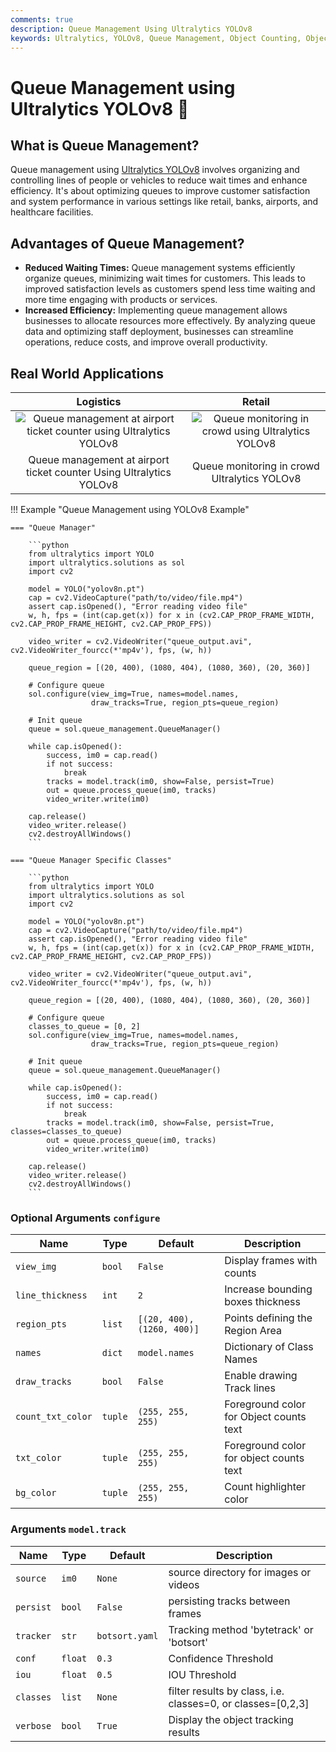 ```yaml
---
comments: true
description: Queue Management Using Ultralytics YOLOv8
keywords: Ultralytics, YOLOv8, Queue Management, Object Counting, Object Tracking, Object Detection, Notebook, IPython Kernel, CLI, Python SDK
---
```


# Queue Management using Ultralytics YOLOv8 🚀

## What is Queue Management?

Queue management using [Ultralytics YOLOv8](https://github.com/ultralytics/ultralytics/) involves organizing and controlling lines of people or vehicles to reduce wait times and enhance efficiency. It's about optimizing queues to improve customer satisfaction and system performance in various settings like retail, banks, airports, and healthcare facilities.

## Advantages of Queue Management?

- **Reduced Waiting Times:** Queue management systems efficiently organize queues, minimizing wait times for customers. This leads to improved satisfaction levels as customers spend less time waiting and more time engaging with products or services.
- **Increased Efficiency:** Implementing queue management allows businesses to allocate resources more effectively. By analyzing queue data and optimizing staff deployment, businesses can streamline operations, reduce costs, and improve overall productivity.

## Real World Applications

|                                                                                  Logistics                                                                                  |                                                                           Retail                                                                           |
|:---------------------------------------------------------------------------------------------------------------------------------------------------------------------------:|:----------------------------------------------------------------------------------------------------------------------------------------------------------:|
| ![Queue management at airport ticket counter using Ultralytics YOLOv8](https://github.com/RizwanMunawar/RizwanMunawar/assets/62513924/10487e76-bf60-4a9c-a0f3-5a75a05fa7a3) | ![Queue monitoring in crowd using Ultralytics YOLOv8](https://github.com/RizwanMunawar/RizwanMunawar/assets/62513924/dcc6d2ca-5576-434d-83c6-e57fe07bc693) |
|                                                     Queue management at airport ticket counter Using Ultralytics YOLOv8                                                     |                                                        Queue monitoring in crowd Ultralytics YOLOv8                                                        |

!!! Example "Queue Management using YOLOv8 Example"

    === "Queue Manager"

        ```python
        from ultralytics import YOLO
        import ultralytics.solutions as sol
        import cv2
        
        model = YOLO("yolov8n.pt")
        cap = cv2.VideoCapture("path/to/video/file.mp4")
        assert cap.isOpened(), "Error reading video file"
        w, h, fps = (int(cap.get(x)) for x in (cv2.CAP_PROP_FRAME_WIDTH, cv2.CAP_PROP_FRAME_HEIGHT, cv2.CAP_PROP_FPS))
        
        video_writer = cv2.VideoWriter("queue_output.avi", cv2.VideoWriter_fourcc(*'mp4v'), fps, (w, h))
        
        queue_region = [(20, 400), (1080, 404), (1080, 360), (20, 360)]
        
        # Configure queue
        sol.configure(view_img=True, names=model.names, 
                      draw_tracks=True, region_pts=queue_region)
        
        # Init queue
        queue = sol.queue_management.QueueManager()
        
        while cap.isOpened():
            success, im0 = cap.read()
            if not success:
                break
            tracks = model.track(im0, show=False, persist=True)
            out = queue.process_queue(im0, tracks)
            video_writer.write(im0)
        
        cap.release()
        video_writer.release()
        cv2.destroyAllWindows()
        ```

    === "Queue Manager Specific Classes"

        ```python
        from ultralytics import YOLO
        import ultralytics.solutions as sol
        import cv2
        
        model = YOLO("yolov8n.pt")
        cap = cv2.VideoCapture("path/to/video/file.mp4")
        assert cap.isOpened(), "Error reading video file"
        w, h, fps = (int(cap.get(x)) for x in (cv2.CAP_PROP_FRAME_WIDTH, cv2.CAP_PROP_FRAME_HEIGHT, cv2.CAP_PROP_FPS))
        
        video_writer = cv2.VideoWriter("queue_output.avi", cv2.VideoWriter_fourcc(*'mp4v'), fps, (w, h))
        
        queue_region = [(20, 400), (1080, 404), (1080, 360), (20, 360)]
        
        # Configure queue
        classes_to_queue = [0, 2]
        sol.configure(view_img=True, names=model.names,
                      draw_tracks=True, region_pts=queue_region)
        
        # Init queue
        queue = sol.queue_management.QueueManager()
        
        while cap.isOpened():
            success, im0 = cap.read()
            if not success:
                break
            tracks = model.track(im0, show=False, persist=True, classes=classes_to_queue)
            out = queue.process_queue(im0, tracks)
            video_writer.write(im0)
        
        cap.release()
        video_writer.release()
        cv2.destroyAllWindows()
        ```

### Optional Arguments `configure`

| Name              | Type    | Default                    | Description                             |
|-------------------|---------|----------------------------|-----------------------------------------|
| `view_img`        | `bool`  | `False`                    | Display frames with counts              |
| `line_thickness`  | `int`   | `2`                        | Increase bounding boxes thickness       |
| `region_pts`      | `list`  | `[(20, 400), (1260, 400)]` | Points defining the Region Area         |
| `names`           | `dict`  | `model.names`              | Dictionary of Class Names               |
| `draw_tracks`     | `bool`  | `False`                    | Enable drawing Track lines              |
| `count_txt_color` | `tuple` | `(255, 255, 255)`          | Foreground color for Object counts text |
| `txt_color`       | `tuple` | `(255, 255, 255)`          | Foreground color for object counts text |
| `bg_color`        | `tuple` | `(255, 255, 255)`          | Count highlighter color                 |

### Arguments `model.track`

| Name      | Type    | Default        | Description                                                 |
|-----------|---------|----------------|-------------------------------------------------------------|
| `source`  | `im0`   | `None`         | source directory for images or videos                       |
| `persist` | `bool`  | `False`        | persisting tracks between frames                            |
| `tracker` | `str`   | `botsort.yaml` | Tracking method 'bytetrack' or 'botsort'                    |
| `conf`    | `float` | `0.3`          | Confidence Threshold                                        |
| `iou`     | `float` | `0.5`          | IOU Threshold                                               |
| `classes` | `list`  | `None`         | filter results by class, i.e. classes=0, or classes=[0,2,3] |
| `verbose` | `bool`  | `True`         | Display the object tracking results                         |
